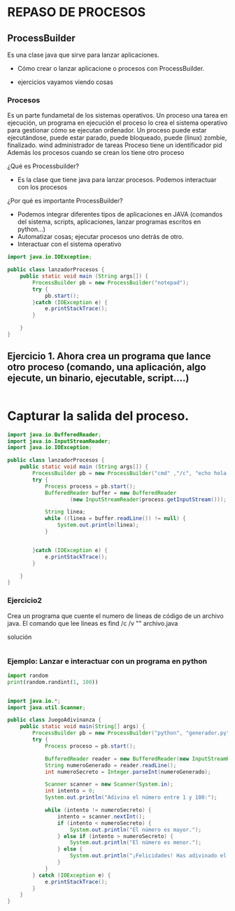 # REPASO DE PROCESOS

## ProcessBuilder

Es una clase java que sirve para lanzar aplicaciones.

* Cómo crear o lanzar aplicacione o procesos con ProcessBuilder.

*  ejercicios vayamos viendo cosas

### Procesos

Es un parte fundametal de los sistemas operativos. Un proceso una tarea en ejecución, un programa en ejecución
el proceso lo crea el sistema operativo para gestionar cómo se ejecutan ordenador.
Un proceso puede estar ejecutándose, puede estar parado, puede bloqueado, puede (linux) zombie, finalizado.
wind administrador de tareas
Proceso tiene un identificador pid
Además los procesos cuando se crean los tiene otro proceso

¿Qué es Processbuilder?

* Es la clase que tiene java para lanzar procesos. Podemos interactuar con los procesos

¿Por qué es importante ProcessBuilder?

* Podemos integrar diferentes tipos de aplicaciones en JAVA (comandos del sistema, scripts, aplicaciones, lanzar programas escritos en python...)
* Automatizar cosas; ejecutar procesos uno detrás de otro.
* Interactuar con el sistema operativo

```java
import java.io.IOException;

public class lanzadorProcesos {
    public static void main (String args[]) {
        ProcessBuilder pb = new ProcessBuilder("notepad");
        try {
            pb.start();
        }catch (IOException e) {
            e.printStackTrace();
        }

    }
}

```

## Ejercicio 1. Ahora crea un programa que lance otro proceso (comando, una aplicación, algo ejecute, un binario, ejecutable, script....)

```java

```

# Capturar la salida del proceso.


```java
import java.io.BufferedReader;
import java.io.InputStreamReader;
import java.io.IOException;

public class lanzadorProcesos {
    public static void main (String args[]) {
        ProcessBuilder pb = new ProcessBuilder("cmd" ,"/c", "echo hola que ase!!");
        try {
            Process process = pb.start();
            BufferedReader buffer = new BufferedReader
                    (new InputStreamReader(process.getInputStream()));

            String linea;
            while ((linea = buffer.readLine()) != null) {
                System.out.println(linea);
            }


        }catch (IOException e) {
            e.printStackTrace();
        }

    }
}

```

### Ejercicio2

Crea un programa que cuente el numero de lineas de código de un archivo java. El comando que lee líneas es find /c /v "" archivo.java

solución
```java

```
  
### Ejemplo: Lanzar e interactuar con un programa en python


```python
import random
print(random.randint(1, 100))
```
```java

import java.io.*;
import java.util.Scanner;

public class JuegoAdivinanza {
    public static void main(String[] args) {
        ProcessBuilder pb = new ProcessBuilder("python", "generador.py");
        try {
            Process proceso = pb.start();

            BufferedReader reader = new BufferedReader(new InputStreamReader(proceso.getInputStream()));
            String numeroGenerado = reader.readLine();
            int numeroSecreto = Integer.parseInt(numeroGenerado);

            Scanner scanner = new Scanner(System.in);
            int intento = 0;
            System.out.println("Adivina el número entre 1 y 100:");

            while (intento != numeroSecreto) {
                intento = scanner.nextInt();
                if (intento < numeroSecreto) {
                    System.out.println("El número es mayor.");
                } else if (intento > numeroSecreto) {
                    System.out.println("El número es menor.");
                } else {
                    System.out.println("¡Felicidades! Has adivinado el número.");
                }
            }
        } catch (IOException e) {
            e.printStackTrace();
        }
    }
}
```


